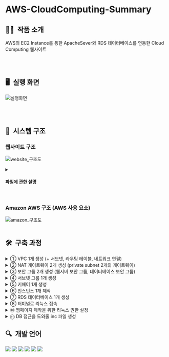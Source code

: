 # AWS-CloudComputing-Summary

## ✍🏻&nbsp; 작품 소개
AWS의 EC2 Instance를 통한 ApacheSever와 RDS 데이터베이스를 연동한 Cloud Computing 웹사이트

<br><br>
 
## 🖥&nbsp; 실행 화면
![실행화면](https://github.com/kyum-q/AWS-CloudComputing-Summary/assets/109158497/9067843f-02ee-4ed1-b66c-cb1e1aaace2c)

<br><br>

## 📍&nbsp; 시스템 구조

### 웹사이트 구조
![website_구조도](https://github.com/kyum-q/AWS-CloudComputing-Summary/assets/109158497/98d9533b-61c9-4ab9-8e71-8668eef1c4ae)

<details>
  <summary>
<h4>파일에 관한 설명</h4>
  </summary>
  
  -	Index.html: 첫 화면, 바로 index.php로 로드 실행
  -	addImage.html: RDS 데이터베이스에 이미지 추가 화면
  -	addFill.html: RDS 데이터베이스에 파일(PDF) 추가 화면
 
  <br>
  
  -	menu.css: 상단 메뉴바 Style file
  -	index.css: index.php Style file
  -	contentLeaning.css: contentLeaning.php Style file
  -	trend.css: trend.php Style file
  -	skill.css: skill.php Style file
  
  <br>
  
  -	index.php: 홈 화면
  -	contentLeaning.php: 간단한 주차면 학습 내용 및 학습 자료 화면
  -	trend.php: Cloud Computing 기술 동향 화면 (기사 링크 포함)
  -	skill.php: Cloud Computing 개념 및 기술 정리 화면
  -	imageUpload.php: RDS 이미지 업로드 구현 (Images 데이터베이스 생성 및 추가
  -	imageView.php: RDS에 저장된 이미지 가져와서 출력 (Images 데이터베이스 가져오기)
  -	getImage.php: 이미지 이름을 매개변수로 받고 이미지 원본을 제공하는 함수 포함
  -	fileUpload.php: RDS 파일 업로드 구현 (PDFs 데이터베이스 생성 및 추가)
  -	fileDelete.php: RDS 해당 주차인 파일 삭제 구현 (PDFs 데이터베이스에서 삭제)
  -	fileView.php: RDS에 저장된 파일 가져와서 출력 (PDFs 데이터베이스 가져오기)
  -	getFile.php: 파일 주차를 매개변수로 받고 해당 주차 파일들을 제공하는 함수 포함

</details>
<br>

### Amazon AWS 구조 (AWS 사용 요소)
![amazon_구조도](https://github.com/kyum-q/AWS-CloudComputing-Summary/assets/109158497/8fbec3f4-f8e4-4779-b68f-a4d6461fd473)
<br><br>

## 🛠&nbsp; 구축 과정
<details>
  <summary>①	VPC 1개 생성 (+ 서브넷, 라우팅 테이블, 네트워크 연결)</summary>
  <img alt="" src="https://github.com/kyum-q/AWS-CloudComputing-Summary/assets/109158497/3e166a71-6a15-433d-a6e4-155260f856b4">
</details>

<details>
  <summary>②	NAT 게이트웨이 2개 생성 (private subnet 2개의 게이트웨이)</summary>
  <img src="https://github.com/kyum-q/AWS-CloudComputing-Summary/assets/109158497/3ff4b941-c4c8-4098-884c-ed83b0cf0c1f">
</details>

<details>
  <summary>③	보안 그룹 2개 생성 (웹서버 보안 그룹, 데이터베이스 보안 그룹)</summary>
  <img src="https://github.com/kyum-q/AWS-CloudComputing-Summary/assets/109158497/507e7ded-ad7a-49c0-b755-56e7dd4cd9c1">
</details>

<details>
  <summary>④	서브넷 그룹 1개 생성</summary>
  <img src="https://github.com/kyum-q/AWS-CloudComputing-Summary/assets/109158497/649efcda-efaa-47e2-bb68-49c04f20c005">
</details>

<details>
  <summary>⑤	키페어 1개 생성</summary>
  <img src="https://github.com/kyum-q/AWS-CloudComputing-Summary/assets/109158497/33095408-0df7-4178-b2be-737b7c8df900">
</details>

<details>
  <summary>⑥	인스턴스 1개 제작</summary>
  <img src="https://github.com/kyum-q/AWS-CloudComputing-Summary/assets/109158497/64f67beb-ce0c-4f56-b660-c20be4702e33">
</details>

<details>
  <summary>⑦	RDS 데이터베이스 1개 생성</summary>
  <img src="https://github.com/kyum-q/AWS-CloudComputing-Summary/assets/109158497/4debc406-9cc2-4dce-adb9-1fec747064cf">
  <img src="https://github.com/kyum-q/AWS-CloudComputing-Summary/assets/109158497/f4e29853-78ac-459d-b450-32a6bb2756c5">
</details>

<details>
  <summary>⑧	터미널로 리눅스 접속</summary>

  ``` 
 cd Desktop/cloudComputing/aws/project // 키페어 위치로 이동
 chmod 400 A-kkm-ohio.pem // 키페어 권한 설정
 ssh -i "A-kkm-ohio.pem" ec2-user@18.190.239.196 // 리눅스 접속 (키페어와 리눅스 IP 필요)
```

</details>

<details>
  <summary>⑩	웹페이지 제작을 위한 리눅스 권한 설정</summary>
  
```
	cd /var/www
	sudo chown ec2-user html
	sudo mkdir inc
	sudo chown ec2-user inc
```

</details>

<details>
  <summary>⑪	DB 접근을 도와줄 inc 파일 생성</summary>
  
```
  cd /var/www/inc
	vi dbinfo.inc
	DB 연결 정보 작성 및 저장
```

<img src="https://github.com/kyum-q/AWS-CloudComputing-Summary/assets/109158497/7a749c31-313a-43a7-a90c-a20048293673">
</details>

## 🔍&nbsp; 개발 언어
<img src="https://img.shields.io/badge/HTML-E34F26?style=for-the-badge&logo=Html5&logoColor=white"> <img src="https://img.shields.io/badge/CSS-1572B6?style=for-the-badge&logo=Css3&logoColor=white"> <img src="https://img.shields.io/badge/JavaScript-F7DF1E?style=for-the-badge&logo=JavaScript&logoColor=white"> <img src="https://img.shields.io/badge/PHP-777BB4?style=for-the-badge&logo=php&logoColor=white"> <img src="https://img.shields.io/badge/Amazon RDS-527FFF?style=for-the-badge&logo=amazonrds&logoColor=white"> <img src="https://img.shields.io/badge/Amazon EC2-FF9900?style=for-the-badge&logo=amazonec2&logoColor=white">
